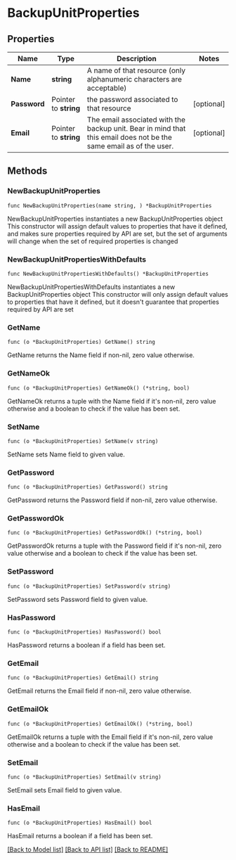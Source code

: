 # BackupUnitProperties

## Properties

Name | Type | Description | Notes
------------ | ------------- | ------------- | -------------
**Name** | **string** | A name of that resource (only alphanumeric characters are acceptable) | 
**Password** | Pointer to **string** | the password associated to that resource | [optional] 
**Email** | Pointer to **string** | The email associated with the backup unit. Bear in mind that this email does not be the same email as of the user. | [optional] 

## Methods

### NewBackupUnitProperties

`func NewBackupUnitProperties(name string, ) *BackupUnitProperties`

NewBackupUnitProperties instantiates a new BackupUnitProperties object
This constructor will assign default values to properties that have it defined,
and makes sure properties required by API are set, but the set of arguments
will change when the set of required properties is changed

### NewBackupUnitPropertiesWithDefaults

`func NewBackupUnitPropertiesWithDefaults() *BackupUnitProperties`

NewBackupUnitPropertiesWithDefaults instantiates a new BackupUnitProperties object
This constructor will only assign default values to properties that have it defined,
but it doesn't guarantee that properties required by API are set

### GetName

`func (o *BackupUnitProperties) GetName() string`

GetName returns the Name field if non-nil, zero value otherwise.

### GetNameOk

`func (o *BackupUnitProperties) GetNameOk() (*string, bool)`

GetNameOk returns a tuple with the Name field if it's non-nil, zero value otherwise
and a boolean to check if the value has been set.

### SetName

`func (o *BackupUnitProperties) SetName(v string)`

SetName sets Name field to given value.


### GetPassword

`func (o *BackupUnitProperties) GetPassword() string`

GetPassword returns the Password field if non-nil, zero value otherwise.

### GetPasswordOk

`func (o *BackupUnitProperties) GetPasswordOk() (*string, bool)`

GetPasswordOk returns a tuple with the Password field if it's non-nil, zero value otherwise
and a boolean to check if the value has been set.

### SetPassword

`func (o *BackupUnitProperties) SetPassword(v string)`

SetPassword sets Password field to given value.

### HasPassword

`func (o *BackupUnitProperties) HasPassword() bool`

HasPassword returns a boolean if a field has been set.

### GetEmail

`func (o *BackupUnitProperties) GetEmail() string`

GetEmail returns the Email field if non-nil, zero value otherwise.

### GetEmailOk

`func (o *BackupUnitProperties) GetEmailOk() (*string, bool)`

GetEmailOk returns a tuple with the Email field if it's non-nil, zero value otherwise
and a boolean to check if the value has been set.

### SetEmail

`func (o *BackupUnitProperties) SetEmail(v string)`

SetEmail sets Email field to given value.

### HasEmail

`func (o *BackupUnitProperties) HasEmail() bool`

HasEmail returns a boolean if a field has been set.


[[Back to Model list]](../README.md#documentation-for-models) [[Back to API list]](../README.md#documentation-for-api-endpoints) [[Back to README]](../README.md)


